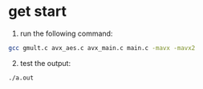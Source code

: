 # get start
1. run the following command:
```bash
gcc gmult.c avx_aes.c avx_main.c main.c -mavx -mavx2 
```
2. test the output:
```bash
./a.out
```

